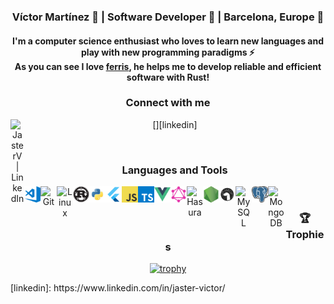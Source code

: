 <div align="center">

### Víctor Martínez :boy: | Software Developer :space_invader: | Barcelona, Europe :city_sunset:
#### I'm a computer science enthusiast who loves to learn new languages and play with new programming paradigms :zap: <br> As you can see I love [ferris](https://rustacean.net), he helps me to develop reliable and efficient software with Rust!

### Connect with me

[<img align="left" alt="JasterV | LinkedIn" width="22px" src="https://cdn.jsdelivr.net/npm/simple-icons@v5/icons/linkedin.svg" />][linkedin]

<br />

### Languages and Tools

<img align="left" alt="Visual Studio Code" width="26px" src="https://raw.githubusercontent.com/github/explore/80688e429a7d4ef2fca1e82350fe8e3517d3494d/topics/visual-studio-code/visual-studio-code.png" />
<img align="left" alt="Git" width="26px" src="https://external-content.duckduckgo.com/iu/?u=https%3A%2F%2Fcdn.freebiesupply.com%2Flogos%2Flarge%2F2x%2Fgit-icon-logo-png-transparent.png&f=1&nofb=1" />
<img align="left" alt="Linux" width="26px" src="https://external-content.duckduckgo.com/iu/?u=https%3A%2F%2Fvignette.wikia.nocookie.net%2Flogopedia%2Fimages%2F0%2F04%2FLinux_logo.png%2Frevision%2Flatest%3Fcb%3D20120814052336&f=1&nofb=1" />
<img align="left" alt="Rust" width="26px" src="https://raw.githubusercontent.com/github/explore/80688e429a7d4ef2fca1e82350fe8e3517d3494d/topics/rust/rust.png" />
<img align="left" alt="Python" width="26px" src="https://raw.githubusercontent.com/github/explore/80688e429a7d4ef2fca1e82350fe8e3517d3494d/topics/python/python.png" />
<img align="left" alt="Flutter" width="26px" src="https://raw.githubusercontent.com/github/explore/cebd63002168a05a6a642f309227eefeccd92950/topics/flutter/flutter.png" />
<img align="left" alt="JavaScript" width="26px" src="https://raw.githubusercontent.com/github/explore/80688e429a7d4ef2fca1e82350fe8e3517d3494d/topics/javascript/javascript.png" />
<img align="left" alt="Typescript" width="26px" src="https://raw.githubusercontent.com/github/explore/80688e429a7d4ef2fca1e82350fe8e3517d3494d/topics/typescript/typescript.png" />
<img align="left" alt="Vue" width="26px" src="https://raw.githubusercontent.com/github/explore/80688e429a7d4ef2fca1e82350fe8e3517d3494d/topics/vue/vue.png" />
<img align="left" alt="GraphQL" width="26px" src="https://raw.githubusercontent.com/github/explore/80688e429a7d4ef2fca1e82350fe8e3517d3494d/topics/graphql/graphql.png" />
<img align="left" alt="Hasura" width="26px" src="https://avatars.githubusercontent.com/u/13966722?s=200&v=4" />
<img align="left" alt="Node.js" width="26px" src="https://raw.githubusercontent.com/github/explore/80688e429a7d4ef2fca1e82350fe8e3517d3494d/topics/nodejs/nodejs.png" />
<img align="left" alt="Deno" width="26px" src="https://raw.githubusercontent.com/github/explore/361e2821e2dea67711cde99c9c40ed357061cf27/topics/deno/deno.png" />
<img align="left" alt="MySQL" width="26px" src="https://external-content.duckduckgo.com/iu/?u=https%3A%2F%2Fpngimg.com%2Fuploads%2Fmysql%2Fmysql_PNG9.png&f=1&nofb=1" />
<img align="left" alt="postgresql" width="26px" src="https://raw.githubusercontent.com/github/explore/80688e429a7d4ef2fca1e82350fe8e3517d3494d/topics/postgresql/postgresql.png" />
<img align="left" alt="MongoDB" width="26px" src="https://external-content.duckduckgo.com/iu/?u=http%3A%2F%2Fwww.lafabriquedecode.com%2Fblog%2Fwp-content%2Fuploads%2F2013%2F04%2Fmongo_logo.png&f=1&nofb=1" />

<br />

### :trophy: Trophies
[![trophy](https://github-profile-trophy.vercel.app/?username=JasterV&theme=nord&column=4)](https://github.com/ryo-ma/github-profile-trophy)
 
 </div>
[linkedin]: https://www.linkedin.com/in/jaster-victor/
